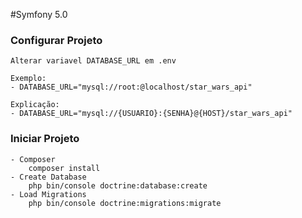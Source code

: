 #Symfony 5.0

### Configurar Projeto
```
Alterar variavel DATABASE_URL em .env

Exemplo:
- DATABASE_URL="mysql://root:@localhost/star_wars_api"

Explicação:
- DATABASE_URL="mysql://{USUARIO}:{SENHA}@{HOST}/star_wars_api"
```

### Iniciar Projeto

```
- Composer
    composer install
- Create Database
    php bin/console doctrine:database:create
- Load Migrations
    php bin/console doctrine:migrations:migrate
```